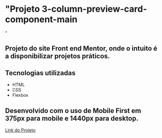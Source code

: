 # "Projeto 3-column-preview-card-component-main
"

## Projeto do site Front end Mentor, onde o intuito é a disponibilizar projetos práticos.

## Tecnologias utilizadas

- HTML
- CSS
- Flexbox

## Desenvolvido com o uso de Mobile First em 375px para mobile e 1440px para desktop.

<a href="https://github.com/viniciusferraz963/3-column-preview-card-component-main">Link do Projeto</a>
